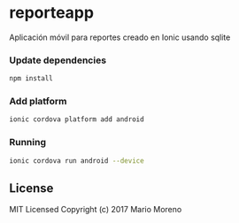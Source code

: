 # reporteapp
Aplicación móvil para reportes creado en Ionic usando sqlite

### Update dependencies

```bash
npm install
```

### Add platform 

```bash
ionic cordova platform add android
```


### Running 

```bash
ionic cordova run android --device
```

## License

MIT Licensed
Copyright (c) 2017 Mario Moreno

